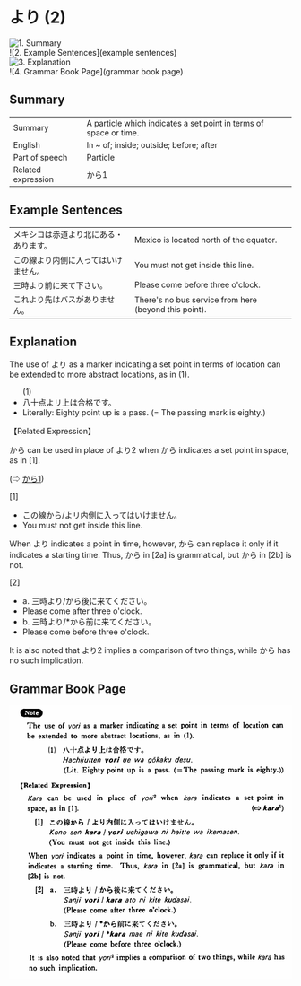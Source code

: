 # より (2)

![1. Summary](summary)<br>
![2. Example Sentences](example sentences)<br>
![3. Explanation](explanation)<br>
![4. Grammar Book Page](grammar book page)<br>


## Summary

<table><tr>   <td>Summary</td>   <td>A particle which indicates a set point in terms of space or time.</td></tr><tr>   <td>English</td>   <td>In ~ of; inside; outside; before; after</td></tr><tr>   <td>Part of speech</td>   <td>Particle</td></tr><tr>   <td>Related expression</td>   <td>から1</td></tr></table>

## Example Sentences

<table><tr>   <td>メキシコは赤道より北にある・あります。</td>   <td>Mexico is located north of the equator.</td></tr><tr>   <td>この線より内側に入ってはいけません。</td>   <td>You must not get inside this line.</td></tr><tr>   <td>三時より前に来て下さい。</td>   <td>Please come before three o'clock.</td></tr><tr>   <td>これより先はバスがありません。</td>   <td>There's no bus service from here (beyond this point).</td></tr></table>

## Explanation

<p>The use of <span class="cloze">より</span> as a marker indicating a set point in terms of location can be extended to more abstract locations, as in (1).</p>  <ul>(1) <li>八十点よリ上は合格です。</li> <li>Literally: Eighty point up is a pass. (= The passing mark is eighty.)</li> </ul>  <p>【Related Expression】</p>  <p>から can be used in place of <span class="cloze">より</span>2 when から indicates a set point in space, as in [1].</p>   <p>(⇨ <a href="#㊦ から (1)">から1</a>)</p>  <p>[1]</p>  <ul> <li>この線から/よリ内側に入ってはいけません。</li> <li>You must not get inside this line.</li> </ul>  <p>When <span class="cloze">より</span> indicates a point in time, however, から can replace it only if it indicates a starting time. Thus, から in [2a] is grammatical, but から in [2b] is not.</p>  <p>[2]</p>  <ul> <li>a. 三時<span class="cloze">より</span>/から後に来てください。</li> <li>Please come after three o'clock.</li> <div class="divide"></div> <li>b. 三時<span class="cloze">より</span>/*から前に来てください。</li> <li>Please come before three o'clock.</li> </ul>  <p>It is also noted that <span class="cloze">より</span>2 implies a comparison of two things, while から has no such implication.</p>

## Grammar Book Page

![](../img/Basicより2.png)


